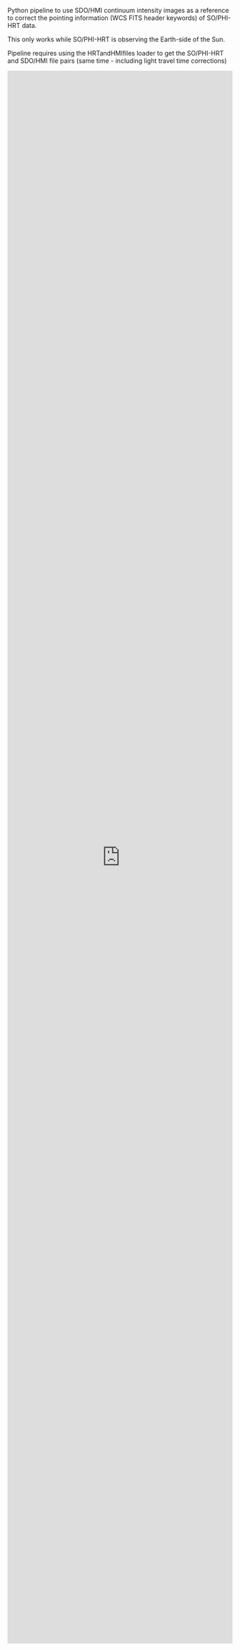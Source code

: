 Python pipeline to use SDO/HMI continuum intensity images as a reference to correct the pointing information (WCS FITS header keywords) of SO/PHI-HRT data.

This only works while SO/PHI-HRT is observing the Earth-side of the Sun.

Pipeline requires using the HRTandHMIfiles loader to get the SO/PHI-HRT and SDO/HMI file pairs (same time - including light travel time corrections)

<iframe frameborder="0" scrolling="no" style="width:100%; height:3523px;" allow="clipboard-write" src="https://emgithub.com/iframe.html?target=https%3A%2F%2Fgithub.com%2FJonasSinjan%2Far_long_term_oct_2023%2Fblob%2Fmain%2Fsrc%2Fhrt_wcs_corr_pipeline.py&style=github-dark-dimmed&type=code&showBorder=on&showLineNumbers=on&showFileMeta=on&showFullPath=on&showCopy=on"></iframe>